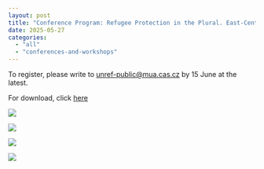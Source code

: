 ```yaml
---
layout: post
title: "Conference Program: Refugee Protection in the Plural. East-Central European “Unlikely Refuge” in Global Comparison"
date: 2025-05-27
categories: 
  - "all"
  - "conferences-and-workshops"
---
```


To register, please write to unref-public@mua.cas.cz by 15 June at the latest.

For download, click [here](/assets/documents/Refugee-Protection-in-the-Plural_Draft-program_27-May.pdf)

![](../../../../assets/images/Refugee-Protection-in-the-Plural_Draft-program_27-May_page-0001-724x1024.jpg)

![](../../../../assets/images/Refugee-Protection-in-the-Plural_Draft-program_27-May_page-0002-724x1024.jpg)

![](../../../../assets/images/Refugee-Protection-in-the-Plural_Draft-program_27-May_page-0003-724x1024.jpg)

![](../../../../assets/images/Refugee-Protection-in-the-Plural_Draft-program_27-May_page-0004-724x1024.jpg)
